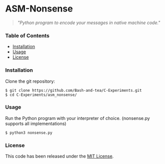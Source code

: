 # ASM-Nonsense
> *"Python program to encode your messages in native machine code."*

### Table of Contents
* [Installation](#installation)
* [Usage](#usage)
* [License](#license)

### Installation
Clone the git repository:
```console
$ git clone https://github.com/Bash-and-tea/C-Experiments.git
$ cd C-Experiments/asm_nonsense/
```

### Usage
Run the Python program with your interpreter of choice.
(nonsense.py supports all implementations)
```console
$ python3 nonsense.py
```

### License
This code has been released under the [MIT License](../LICENSE).